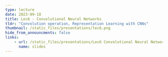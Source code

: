 ```yaml
---
type: lecture
date: 2023-09-18
title: Lec6 - Convolutional Neural Networks
tldr: "Convolution operation, Representation Learning with CNNs"
thumbnail: /static_files/presentations/lec6.png
hide_from_announcments: false
links:
    - url: /static_files/presentations/Lec6 Convolutional Neural Networks.pdf
      name: slides
---
```


